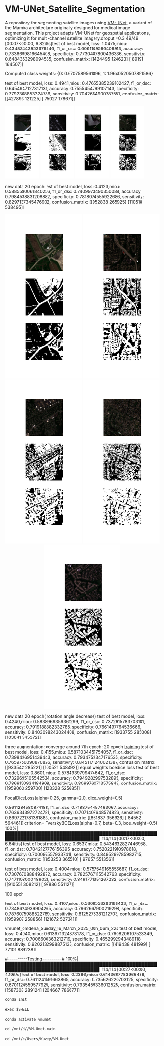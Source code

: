 # VM-UNet_Satellite_Segmentation
A repository for segmenting satellite images using [VM-UNet](https://github.com/JCruan519/VM-UNet), a variant of the Mamba architecture originally designed for medical image segmentation. This project adapts VM-UNet for geospatial applications, optimizing it for multi-channel satellite imagery.droput =0.3
 49/49 [00:07<00:00,  6.82it/s]test of best model, loss: 1.0475,miou: 0.43483443953679546, f1_or_dsc: 0.6061109596409913, accuracy: 0.7336699816645408,                 specificity: 0.7730487800436336, sensitivity: 0.6484363298094585, confusion_matrix: [[424495 124623]
 [ 89191 164507]]

 Computed class weights: {0: 0.6707589561896, 1: 1.9640520507891586}

 test of best model, loss: 0.4941,miou: 0.47655385239102427, f1_or_dsc: 0.6454947127317131, accuracy: 0.7555454799107143,                 specificity: 0.7792368853324786, sensitivity: 0.7042664900787551, confusion_matrix: [[427893 121225]
 [ 75027 178671]]

 <p float="left">
  <img src="https://github.com/f-kuzey-edes-huyal/VM-UNet_Satellite_Segmentation/blob/main/images/0.png" width="22%" />
  <img src="https://github.com/f-kuzey-edes-huyal/VM-UNet_Satellite_Segmentation/blob/main/images/10.png" width="22%" />
  <img src="https://github.com/f-kuzey-edes-huyal/VM-UNet_Satellite_Segmentation/blob/main/images/20.png" width="22%" />
  <img src="https://github.com/f-kuzey-edes-huyal/VM-UNet_Satellite_Segmentation/blob/main/images/30.png" width="22%" />
</p>

new data 20 epoch:
est of best model, loss: 0.4123,miou: 0.5885590061840256, f1_or_dsc: 0.7409973490350088, accuracy: 0.7984538831208882,                 specificity: 0.7818074555922686, sensitivity: 0.8297137345476902, confusion_matrix: [[952838 265925]
 [110518 538495]]

 <p align="center">
  <img src="https://github.com/f-kuzey-edes-huyal/VM-UNet_Satellite_Segmentation/blob/main/images/newdata_20epochs/0.png" width="250" />
  <img src="https://github.com/f-kuzey-edes-huyal/VM-UNet_Satellite_Segmentation/blob/main/images/newdata_20epochs/10.png" width="250" />
  <img src="https://github.com/f-kuzey-edes-huyal/VM-UNet_Satellite_Segmentation/blob/main/images/newdata_20epochs/20.png" width="250" />
  <img src="https://github.com/f-kuzey-edes-huyal/VM-UNet_Satellite_Segmentation/blob/main/images/newdata_20epochs/30.png" width="250" />
  <img src="https://github.com/f-kuzey-edes-huyal/VM-UNet_Satellite_Segmentation/blob/main/images/newdata_20epochs/40.png" width="250" />
  <!-- Add more images here up to image50.png -->
</p>

new data 20 epoch( rotation angle decrease)
test of best model, loss: 0.4240,miou: 0.5838969359361299, f1_or_dsc: 0.7372915783703181, accuracy: 0.7919188382332785,                 specificity: 0.7661497764536666, sensitivity: 0.8403098243024408,  confusion_matrix: [[933755 285008]
 [103641 545372]]

three augnentation: converge around 7th epoch: 20 epoch [training](https://github.com/f-kuzey-edes-huyal/VM-UNet_Satellite_Segmentation/blob/main/config_setting_new.py)
test of best model, loss: 0.4155,miou: 0.5871034451754057, f1_or_dsc: 0.7398426951439443, accuracy: 0.7934752347176535,                 specificity: 0.7659750090870826, sensitivity: 0.8451171240021387, confusion_matrix: [[933542 285221]
 [100521 548492]]
equal weights bcedice loss 
test of best model, loss: 0.8601,miou: 0.5784939799474642, f1_or_dsc: 0.7329695105542534, accuracy: 0.7949282997532895,                 specificity: 0.7869150934184908, sensitivity: 0.8099760713575845, confusion_matrix: [[959063 259700]
 [123328 525685]]

 FocalDiceLoss(alpha=0.25, gamma=2.0, dice_weight=0.5)

  0.5611284580874188, f1_or_dsc: 0.7188754457463067, accuracy: 0.7636343972724781,                 specificity: 0.7071407648574826, sensitivity: 0.8697221781381883, confusion_matrix: [[861837 356926]
 [ 84552 564461]]
  criterion= TverskyBCELoss(alpha=0.7, beta=0.3, bce_weight=0.5)
100%|█████████████████████████████████████████████████████████████████████████████████| 114/114 [00:17<00:00,  6.64it/s]
test of best model, loss: 0.6537,miou: 0.5434632827446988, f1_or_dsc: 0.7042127776156395, accuracy: 0.7520221910978618,                 specificity: 0.7000975579337411, sensitivity: 0.8495299785982715, confusion_matrix: [[853253 365510]
 [ 97657 551356]]

 test of best model, loss: 0.4004,miou: 0.5757549165556687, f1_or_dsc: 0.7307670888492872, accuracy: 0.7825767115542763,                 specificity: 0.7471108000489021, sensitivity: 0.8491771351267232, confusion_matrix: [[910551 308212]
 [ 97886 551127]]

 100 epch 

 test of best model, loss: 0.4107,miou: 0.5808558283188433, f1_or_dsc: 0.7348624939904265, accuracy: 0.7962667900219298,                 specificity: 0.7876075988522789, sensitivity: 0.8125276381212703, confusion_matrix: [[959907 258856]
 [121672 527341]]

vmunet_omdena_Sunday_16_March_2025_00h_06m_22s
 test of best model, loss: 0.4040,miou: 0.613971324373178, f1_or_dsc: 0.7608206107523349, accuracy: 0.7006600363212719,                 specificity: 0.4652992943489118, sensitivity: 0.9202132998875135, confusion_matrix: [[419438 481999]
 [ 77101 889238]]

 #----------Testing----------#
100%|█████████████████████████████████████████████████████████████████████████████████| 114/114 [00:27<00:00,  4.19it/s]
test of best model, loss: 0.2386,miou: 0.6143667783966488, f1_or_dsc: 0.7611241591663865, accuracy: 0.735626220703125,                 specificity: 0.6701124559577925, sensitivity: 0.7935459336012525, confusion_matrix: [[587308 289124]
 [204667 786677]]

```
conda init

exec $SHELL

conda activate vmunet

cd /mnt/d//VM-Unet-main

cd /mnt/c/Users/Kuzey/VM-Unet
```
